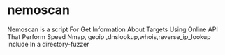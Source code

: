 # nemoscan
Nemoscan is a script For Get Information About Targets Using Online API That Perform Speed Nmap, geoip ,dnslookup,whois,reverse_ip_lookup include In a directory-fuzzer
